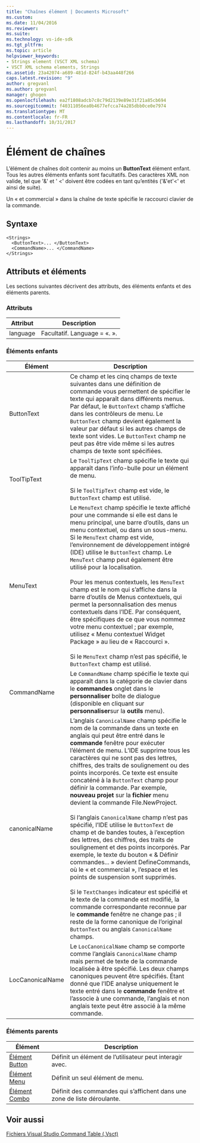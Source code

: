 ```yaml
---
title: "Chaînes élément | Documents Microsoft"
ms.custom: 
ms.date: 11/04/2016
ms.reviewer: 
ms.suite: 
ms.technology: vs-ide-sdk
ms.tgt_pltfrm: 
ms.topic: article
helpviewer_keywords:
- Strings element (VSCT XML schema)
- VSCT XML schema elements, Strings
ms.assetid: 23a42074-a689-481d-824f-b43aa448f266
caps.latest.revision: "9"
author: gregvanl
ms.author: gregvanl
manager: ghogen
ms.openlocfilehash: ea2f1808adcb7c8c79d2139e89e31f21a85cb694
ms.sourcegitcommit: f40311056ea0b4677efcca74a285dbb0ce0e7974
ms.translationtype: MT
ms.contentlocale: fr-FR
ms.lasthandoff: 10/31/2017
---
```

# <a name="strings-element"></a>Élément de chaînes
L’élément de chaînes doit contenir au moins un **ButtonText** élément enfant. Tous les autres éléments enfants sont facultatifs. Des caractères XML non valide, tel que '&' et ' <' doivent être codées en tant qu’entités ('&amp;'et'&lt;' et ainsi de suite).  
  
 Un « et commercial » dans la chaîne de texte spécifie le raccourci clavier de la commande.  
  
## <a name="syntax"></a>Syntaxe  
  
```  
<Strings>  
  <ButtonText>... </ButtonText>  
  <CommandName>... </CommandName>  
</Strings>  
```  
  
## <a name="attributes-and-elements"></a>Attributs et éléments  
 Les sections suivantes décrivent des attributs, des éléments enfants et des éléments parents.  
  
### <a name="attributes"></a>Attributs  
  
|Attribut|Description|  
|---------------|-----------------|  
|language|Facultatif. Language = «. ».|  
  
### <a name="child-elements"></a>Éléments enfants  
  
|Élément|Description|  
|-------------|-----------------|  
|ButtonText|Ce champ et les cinq champs de texte suivantes dans une définition de commande vous permettent de spécifier le texte qui apparaît dans différents menus. Par défaut, le `ButtonText` champ s’affiche dans les contrôleurs de menu. Le `ButtonText` champ devient également la valeur par défaut si les autres champs de texte sont vides. Le `ButtonText` champ ne peut pas être vide même si les autres champs de texte sont spécifiées.|  
|ToolTipText|Le `ToolTipText` champ spécifie le texte qui apparaît dans l’info-bulle pour un élément de menu.<br /><br /> Si le `ToolTipText` champ est vide, le `ButtonText` champ est utilisé.|  
|MenuText|Le `MenuText` champ spécifie le texte affiché pour une commande si elle est dans le menu principal, une barre d’outils, dans un menu contextuel, ou dans un sous-menu. Si le `MenuText` champ est vide, l’environnement de développement intégré (IDE) utilise le `ButtonText` champ. Le `MenuText` champ peut également être utilisé pour la localisation.<br /><br /> Pour les menus contextuels, les `MenuText` champ est le nom qui s’affiche dans la barre d’outils de Menus contextuels, qui permet la personnalisation des menus contextuels dans l’IDE. Par conséquent, être spécifiques de ce que vous nommez votre menu contextuel ; par exemple, utilisez « Menu contextuel Widget Package » au lieu de « Raccourci ».<br /><br /> Si le `MenuText` champ n’est pas spécifié, le `ButtonText` champ est utilisé.|  
|CommandName|Le `CommandName` champ spécifie le texte qui apparaît dans la catégorie de clavier dans le **commandes** onglet dans le **personnaliser** boîte de dialogue (disponible en cliquant sur **personnaliser**sur la **outils** menu).|  
|canonicalName|L’anglais `CanonicalName` champ spécifie le nom de la commande dans un texte en anglais qui peut être entré dans le **commande** fenêtre pour exécuter l’élément de menu. L’IDE supprime tous les caractères qui ne sont pas des lettres, chiffres, des traits de soulignement ou des points incorporés. Ce texte est ensuite concaténé à la `ButtonText` champ pour définir la commande. Par exemple, **nouveau projet** sur la **fichier** menu devient la commande File.NewProject.<br /><br /> Si l’anglais `CanonicalName` champ n’est pas spécifié, l’IDE utilise le `ButtonText` de champ et de bandes toutes, à l’exception des lettres, des chiffres, des traits de soulignement et des points incorporés. Par exemple, le texte du bouton « & Définir commandes... » devient DefineCommands, où le « et commercial », l’espace et les points de suspension sont supprimés.<br /><br /> Si le `TextChanges` indicateur est spécifié et le texte de la commande est modifié, la commande correspondante reconnue par le **commande** fenêtre ne change pas ; il reste de la forme canonique de l’original `ButtonText` ou anglais `CanonicalName` champs.|  
|LocCanonicalName|Le `LocCanonicalName` champ se comporte comme l’anglais `CanonicalName` champ mais permet de texte de la commande localisée à être spécifié. Les deux champs canoniques peuvent être spécifiés. Étant donné que l’IDE analyse uniquement le texte entré dans le **commande** fenêtre et l’associe à une commande, l’anglais et non anglais texte peut être associé à la même commande.|  
  
### <a name="parent-elements"></a>Éléments parents  
  
|Élément|Description|  
|-------------|-----------------|  
|[Élément Button](../extensibility/button-element.md)|Définit un élément de l’utilisateur peut interagir avec.|  
|[Élément Menu](../extensibility/menu-element.md)|Définit un seul élément de menu.|  
|[Élément Combo](../extensibility/combo-element.md)|Définit des commandes qui s’affichent dans une zone de liste déroulante.|  
  
## <a name="see-also"></a>Voir aussi  
 [Fichiers Visual Studio Command Table (.Vsct)](../extensibility/internals/visual-studio-command-table-dot-vsct-files.md)